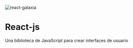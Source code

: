 ![react-galaxia](https://user-images.githubusercontent.com/60527338/123009222-288c9880-d371-11eb-8249-d2633b1b07de.png)
# React-js
Una biblioteca de JavaScript para crear interfaces de usuario

